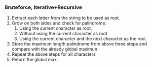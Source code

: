 ### Bruteforce, Iterative+Recursive
1. Extract each letter from the string to be used as root.
2. Grow on both sides and check for palindrome:
    1. Using the current character as root,
    2. Without using the current character as root
    3. Using the current character and the next character as the root.
3. Store the maximum length palindrome from above three steps and compare with the already global maximun.
4. Repeat the above steps for all characters
5. Return the global max.
